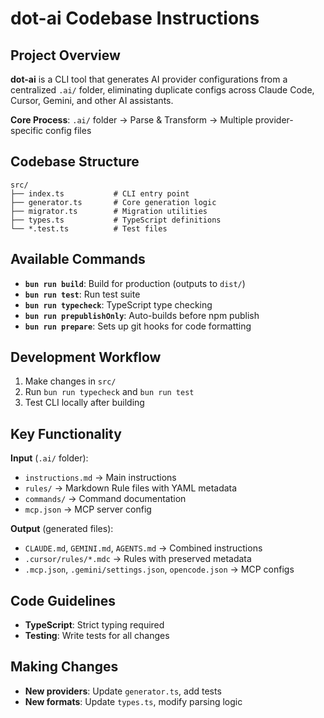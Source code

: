 # dot-ai Codebase Instructions

## Project Overview

**dot-ai** is a CLI tool that generates AI provider configurations from a centralized `.ai/` folder, eliminating duplicate configs across Claude Code, Cursor, Gemini, and other AI assistants.

**Core Process**: `.ai/` folder → Parse & Transform → Multiple provider-specific config files

## Codebase Structure

```
src/
├── index.ts           # CLI entry point
├── generator.ts       # Core generation logic
├── migrator.ts        # Migration utilities
├── types.ts           # TypeScript definitions
└── *.test.ts          # Test files
```

## Available Commands

- **`bun run build`**: Build for production (outputs to `dist/`)
- **`bun run test`**: Run test suite
- **`bun run typecheck`**: TypeScript type checking
- **`bun run prepublishOnly`**: Auto-builds before npm publish
- **`bun run prepare`**: Sets up git hooks for code formatting

## Development Workflow

1. Make changes in `src/`
2. Run `bun run typecheck` and `bun run test`
3. Test CLI locally after building

## Key Functionality

**Input** (`.ai/` folder):

- `instructions.md` → Main instructions
- `rules/` → Markdown Rule files with YAML metadata
- `commands/` → Command documentation
- `mcp.json` → MCP server config

**Output** (generated files):

- `CLAUDE.md`, `GEMINI.md`, `AGENTS.md` → Combined instructions
- `.cursor/rules/*.mdc` → Rules with preserved metadata
- `.mcp.json`, `.gemini/settings.json`, `opencode.json` → MCP configs

## Code Guidelines

- **TypeScript**: Strict typing required
- **Testing**: Write tests for all changes

## Making Changes

- **New providers**: Update `generator.ts`, add tests
- **New formats**: Update `types.ts`, modify parsing logic
